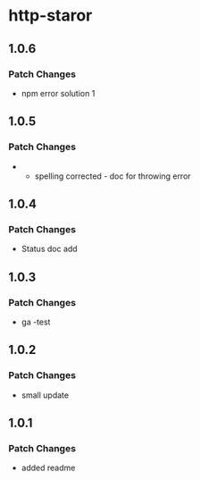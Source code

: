 # http-staror

## 1.0.6

### Patch Changes

- npm error solution 1

## 1.0.5

### Patch Changes

- - spelling corrected - doc for throwing error

## 1.0.4

### Patch Changes

- Status doc add

## 1.0.3

### Patch Changes

- ga -test

## 1.0.2

### Patch Changes

- small update

## 1.0.1

### Patch Changes

- added readme
